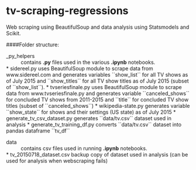 # tv-scraping-regressions
Web scraping using BeautifulSoup and data analysis using Statsmodels and Scikit.

####Folder structure:
<dl>
  <dt>_py_helpers</dt>
  <dd>contains <b>.py</b> files used in the various <b>.ipynb</b> notebooks.</dd>
  * sidereel.py  
      uses BeautifulSoup module to scrape data from www.sidereel.com and generates variables ``show_list`` for all TV shows as of July 2015 and ``show_titles`` for all TV show titles as of July 2015 (subset of ``show_list``).
  * tvseriesfinale.py  
      uses BeautifulSoup module to scrape data from www.tvseriesfinale.py and generates variable ``canceled_shows`` for concluded TV shows from 2011-2015 and ``title`` for concluded TV show titles (subset of ``canceled_shows``)
  * wikipedia-state.py  
      generates variable ``show_state`` for shows and their settings (US state) as of July 2015  
  * generate_tv_csv_dataset.py  
      generates ``data/tv.csv`` dataset used in analysis  
  * generate_tv_training_df.py  
      converts ``data/tv.csv`` dataset into pandas dataframe ``tv_df``

<dl>
  <dt>data</dt>
  <dd>contains csv files used in running <b>.ipynb</b> notebooks.</dd> 
  * tv_20150718_dataset.csv  
      backup copy of dataset used in analysis (can be used for analysis when webscraping fails)

